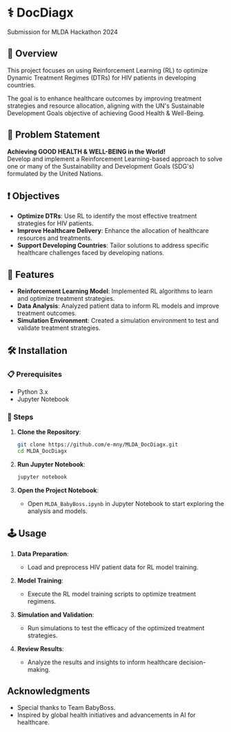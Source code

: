 # ⚕️ DocDiagx

Submission for MLDA Hackathon 2024

## 📙 Overview

This project focuses on using Reinforcement Learning (RL) to optimize Dynamic Treatment Regimes (DTRs) for HIV patients in developing countries. 

The goal is to enhance healthcare outcomes by improving treatment strategies and resource allocation, aligning with the UN's Sustainable Development Goals objective of achieving Good Health & Well-Being.

## 📌 Problem Statement

**Achieving GOOD HEALTH & WELL-BEING in the World!**  
Develop and implement a Reinforcement Learning-based approach to solve one or many of the Sustainability and Development Goals (SDG's) formulated by the United Nations.

## ❗ Objectives

- **Optimize DTRs**: Use RL to identify the most effective treatment strategies for HIV patients.
- **Improve Healthcare Delivery**: Enhance the allocation of healthcare resources and treatments.
- **Support Developing Countries**: Tailor solutions to address specific healthcare challenges faced by developing nations.

## 💯 Features

- **Reinforcement Learning Model**: Implemented RL algorithms to learn and optimize treatment strategies.
- **Data Analysis**: Analyzed patient data to inform RL models and improve treatment outcomes.
- **Simulation Environment**: Created a simulation environment to test and validate treatment strategies.

## 🛠️ Installation

### 📋 Prerequisites

- Python 3.x
- Jupyter Notebook

### 📝 Steps

1. **Clone the Repository**:
    ```sh
    git clone https://github.com/e-mny/MLDA_DocDiagx.git
    cd MLDA_DocDiagx
    ```

2. **Run Jupyter Notebook**:
    ```sh
    jupyter notebook
    ```

3. **Open the Project Notebook**:
    - Open `MLDA_BabyBoss.ipynb` in Jupyter Notebook to start exploring the analysis and models.

## 🕹️ Usage

1. **Data Preparation**:
    - Load and preprocess HIV patient data for RL model training.

2. **Model Training**:
    - Execute the RL model training scripts to optimize treatment regimens.

3. **Simulation and Validation**:
    - Run simulations to test the efficacy of the optimized treatment strategies.

4. **Review Results**:
    - Analyze the results and insights to inform healthcare decision-making.

## Acknowledgments

- Special thanks to Team BabyBoss.
- Inspired by global health initiatives and advancements in AI for healthcare.

